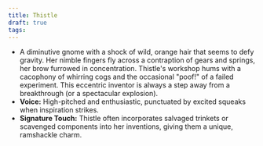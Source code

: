 ```yaml
---
title: Thistle
draft: true
tags:
---
```


- A diminutive gnome with a shock of wild, orange hair that seems to defy gravity. Her nimble fingers fly across a contraption of gears and springs, her brow furrowed in concentration. Thistle's workshop hums with a cacophony of whirring cogs and the occasional "poof!" of a failed experiment. This eccentric inventor is always a step away from a breakthrough (or a spectacular explosion).
- **Voice:** High-pitched and enthusiastic, punctuated by excited squeaks when inspiration strikes.
- **Signature Touch:** Thistle often incorporates salvaged trinkets or scavenged components into her inventions, giving them a unique, ramshackle charm.